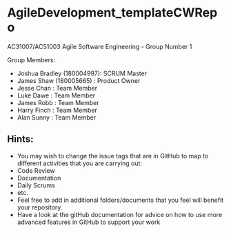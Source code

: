 # AgileDevelopment_templateCWRepo
AC31007/AC51003 Agile Software Engineering - Group Number 1

Group Members:
- Joshua Bradley (180004997): SCRUM Master
- James Shaw (180005665) : Product Owner
- Jesse Chan : Team Member
- Luke Dawe : Team Member
- James Robb : Team Member
- Harry Finch : Team Member
- Alan Sunny : Team Member

## Hints:
- You may wish to change the issue tags that are in GitHub to map to different activities that you are carrying out:
 - Code Review
 - Documentation
 - Daily Scrums
 - etc.
- Feel free to add in additional folders/documents that you feel will benefit your repository.
- Have a look at the gitHub documentation for advice on how to use more advanced features in GitHub to support your work
